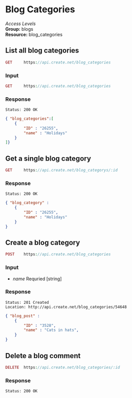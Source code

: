 Blog Categories
=============

*Access Levels*    
__Group:__ blogs     
__Resource:__ blog_categories

List all blog categories
-------------------

```php
GET 	https://api.create.net/blog_categories
```

### Input

```php
GET 	https://api.create.net/blog_categories
```

### Response

```console
Status: 200 OK
```

```json
{ "blog_categories":[
	{
		"ID" : "26255",
		"name" : "Holidays"
	}
]}
```

Get a single blog category
-------------------------

```php
GET 	https://api.create.net/blog_categorys/:id
```

### Response

```console
Status: 200 OK
```

```json
{ "blog_category" : 
	{
		"ID" : "26255",
		"name" : "Holidays"
	}
}
```

Create a blog category
------------------

```php
POST 	https://api.create.net/blog_categories
```

### Input

* *name* Requried [string]

### Response

```console
Status: 201 Created
Location: http://api.create.net/blog_categories/54648
```

```json
{ "blog_post" : 
	{
		"ID" : "3528",
		"name" : "Cats in hats",
	}
}
```

Delete a blog comment
------------------

```php
DELETE 	https://api.create.net/blog_categories/:id
```

### Response

```console
Status: 200 OK
```